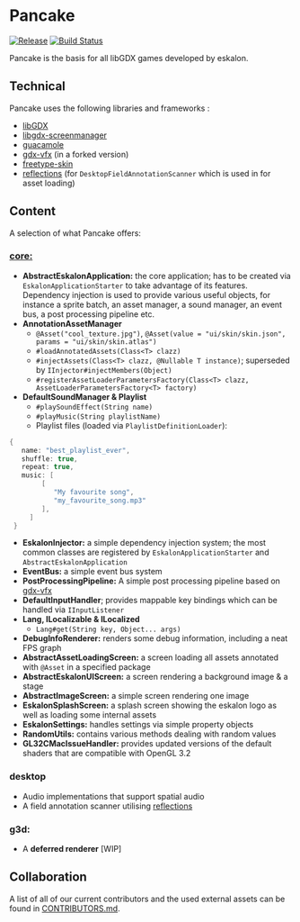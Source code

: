 # Pancake

[![Release](https://jitpack.io/v/eskalon/pancake.svg)](https://jitpack.io/#eskalon/pancake) [![Build Status](https://travis-ci.com/eskalon/pancake.svg?branch=master)](https://travis-ci.com/eskalon/pancake)

Pancake is the basis for all libGDX games developed by eskalon.

## Technical 

Pancake uses the following libraries and frameworks :

- [libGDX](https://github.com/libgdx/libgdx)
- [libgdx-screenmanager](https://github.com/crykn/libgdx-screenmanager)
- [guacamole](https://github.com/crykn/guacamole)
- [gdx-vfx](https://github.com/crykn/gdx-vfx) (in a forked version)
- [freetype-skin](https://github.com/crykn/freetype-skin)
- [reflections](https://github.com/ronmamo/reflections) (for `DesktopFieldAnnotationScanner` which is used in for asset loading)

## Content
A selection of what Pancake offers:

### <u>core:</u>
- **AbstractEskalonApplication:** the core application; has to be created via `EskalonApplicationStarter` to take advantage of its features. Dependency injection is used to provide various useful objects, for instance a sprite batch, an asset manager, a sound manager, an event bus, a post processing pipeline etc.
- **AnnotationAssetManager**
	- `@Asset("cool_texture.jpg")`, `@Asset(value = "ui/skin/skin.json", params = "ui/skin/skin.atlas")`
	- `#loadAnnotatedAssets(Class<T> clazz)`
	- `#injectAssets(Class<T> clazz, @Nullable T instance)`; superseded by `IInjector#injectMembers(Object)`
	- `#registerAssetLoaderParametersFactory(Class<T> clazz, AssetLoaderParametersFactory<T> factory)`
- **DefaultSoundManager & Playlist**
	- `#playSoundEffect(String name)`
	- `#playMusic(String playlistName)`
	- Playlist files (loaded via `PlaylistDefinitionLoader`):
```java
{
   name: "best_playlist_ever",
   shuffle: true,
   repeat: true,
   music: [
        [
           "My favourite song",
           "my_favourite_song.mp3"
        ],
     ]
 }
 ```
- **EskalonInjector:** a simple dependency injection system; the most common classes are registered by `EskalonApplicationStarter` and `AbstractEskalonApplication`
- **EventBus:** a simple event bus system
- **PostProcessingPipeline:** A simple post processing pipeline based on [gdx-vfx](https://github.com/crykn/gdx-vfx)
- **DefaultInputHandler**; provides mappable key bindings which can be handled via `IInputListener`
- **Lang, ILocalizable & ILocalized**
	- `Lang#get(String key, Object... args)`
- **DebugInfoRenderer:** renders some debug information, including a neat FPS graph
- **AbstractAssetLoadingScreen:** a screen loading all assets annotated with `@Asset` in a specified package 
- **AbstractEskalonUIScreen:** a screen rendering a background image & a stage
- **AbstractImageScreen:** a simple screen rendering one image
- **EskalonSplashScreen:** a splash screen showing the eskalon logo as well as loading some internal assets
- **EskalonSettings:** handles settings via simple property objects
- **RandomUtils:** contains various methods dealing with random values
- **GL32CMacIssueHandler:** provides updated versions of the default shaders that are compatible with OpenGL 3.2

### desktop
- Audio implementations that support spatial audio
- A field annotation scanner utilising [reflections](https://github.com/ronmamo/reflections)

### g3d:
- A **deferred renderer** [WIP]


## Collaboration
A list of all of our current contributors and the used external assets can be found in [CONTRIBUTORS.md](https://github.com/eskalon/pancake/blob/master/CONTRIBUTORS.md).
